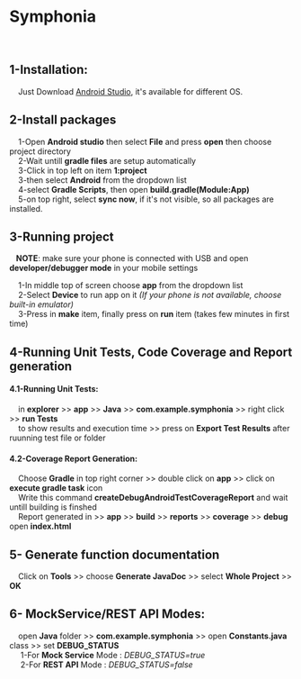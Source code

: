  # **Symphonia**
<br>

## 1-Installation:

  &nbsp;&nbsp;&nbsp; Just Download [Android Studio](https://developer.android.com/studio?hl=ru#downloads), it's available for different OS.
  <br>
  
## 2-Install packages
  
  &nbsp;&nbsp;&nbsp; 1-Open **Android studio** then select **File** and press **open** then choose project directory <br>
  &nbsp;&nbsp;&nbsp; 2-Wait untill **gradle files** are setup automatically  <br>
  &nbsp;&nbsp;&nbsp; 3-Click in top left on item **1:project** <br>
  &nbsp;&nbsp;&nbsp; 3-then select **Android** from the dropdown list <br>
  &nbsp;&nbsp;&nbsp; 4-select **Gradle Scripts**, then open **build.gradle(Module:App)** <br>
  &nbsp;&nbsp;&nbsp; 5-on top right, select **sync now**, if it's not visible, so all packages are installed. <br>
  
## 3-Running project
  
  &nbsp;&nbsp; **NOTE**: make sure your phone is connected with USB and open **developer/debugger mode** in your mobile settings
  
  &nbsp;&nbsp;&nbsp; 1-In middle top of screen choose **app** from the dropdown list  <br> 
  &nbsp;&nbsp;&nbsp; 2-Select **Device** to run app on it *(If your phone is not available, choose built-in emulator)* <br>
  &nbsp;&nbsp;&nbsp; 3-Press in **make** item, finally press on **run** item (takes few minutes in first time)
  <br>
  
## 4-Running Unit Tests, Code Coverage and Report generation 
   #### 4.1-Running Unit Tests:
   
   &nbsp;&nbsp;&nbsp; in **explorer** >> **app** >> **Java** >> **com.example.symphonia** >> right click >> **run Tests** <br>
   &nbsp;&nbsp;&nbsp; to show results and execution time >> press on **Export Test Results** after ruunning test file or folder
   #### 4.2-Coverage Report Generation:
   &nbsp;&nbsp;&nbsp; Choose **Gradle** in top right corner >> double click on **app** >> click on **execute gradle task** icon <br>
   &nbsp;&nbsp;&nbsp; Write this command **createDebugAndroidTestCoverageReport** and wait untill building is finshed <br>
   &nbsp;&nbsp;&nbsp; Report generated in >> **app** >> **build** >> **reports** >> **coverage** >> **debug** open **index.html**
  <br>
  
## 5- Generate function documentation

  &nbsp;&nbsp;&nbsp; Click on **Tools** >> choose **Generate JavaDoc** >> select **Whole Project** >> **OK**
  <br>
  
## 6- MockService/REST API Modes:

  &nbsp;&nbsp;&nbsp; open **Java** folder >> **com.example.symphonia** >> open **Constants.java** class >> set **DEBUG_STATUS** <br>
  &nbsp;&nbsp;&nbsp;&nbsp; 1-For **Mock Service** Mode : *DEBUG_STATUS=true* <br>
  &nbsp;&nbsp;&nbsp;&nbsp; 2-For **REST API** Mode : *DEBUG_STATUS=false* <br>
   
